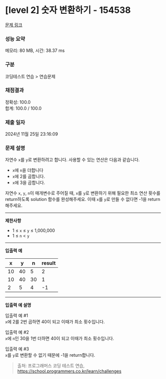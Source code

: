# \[level 2] 숫자 변환하기 - 154538

[문제 링크](https://school.programmers.co.kr/learn/courses/30/lessons/154538)

### 성능 요약

메모리: 80 MB, 시간: 38.37 ms

### 구분

코딩테스트 연습 > 연습문제

### 채점결과

정확성: 100.0\
합계: 100.0 / 100.0

### 제출 일자

2024년 11월 25일 23:16:09

### 문제 설명

자연수 `x`를 `y`로 변환하려고 합니다. 사용할 수 있는 연산은 다음과 같습니다.

* `x`에 `n`을 더합니다
* `x`에 2를 곱합니다.
* `x`에 3을 곱합니다.

자연수 `x`, `y`, `n`이 매개변수로 주어질 때, `x`를 `y`로 변환하기 위해 필요한 최소 연산 횟수를 return하도록 solution 함수를 완성해주세요. 이때 `x`를 `y`로 만들 수 없다면 -1을 return 해주세요.

***

**제한사항**

* 1 ≤ `x` ≤ `y` ≤ 1,000,000
* 1 ≤ `n` < `y`

***

**입출력 예**

| x  | y  | n  | result |
| -- | -- | -- | ------ |
| 10 | 40 | 5  | 2      |
| 10 | 40 | 30 | 1      |
| 2  | 5  | 4  | -1     |

***

**입출력 예 설명**

입출력 예 #1\
`x`에 2를 2번 곱하면 40이 되고 이때가 최소 횟수입니다.

입출력 예 #2\
`x`에 `n`인 30을 1번 더하면 40이 되고 이때가 최소 횟수입니다.

입출력 예 #3\
`x`를 `y`로 변환할 수 없기 때문에 -1을 return합니다.

> 출처: 프로그래머스 코딩 테스트 연습, https://school.programmers.co.kr/learn/challenges
